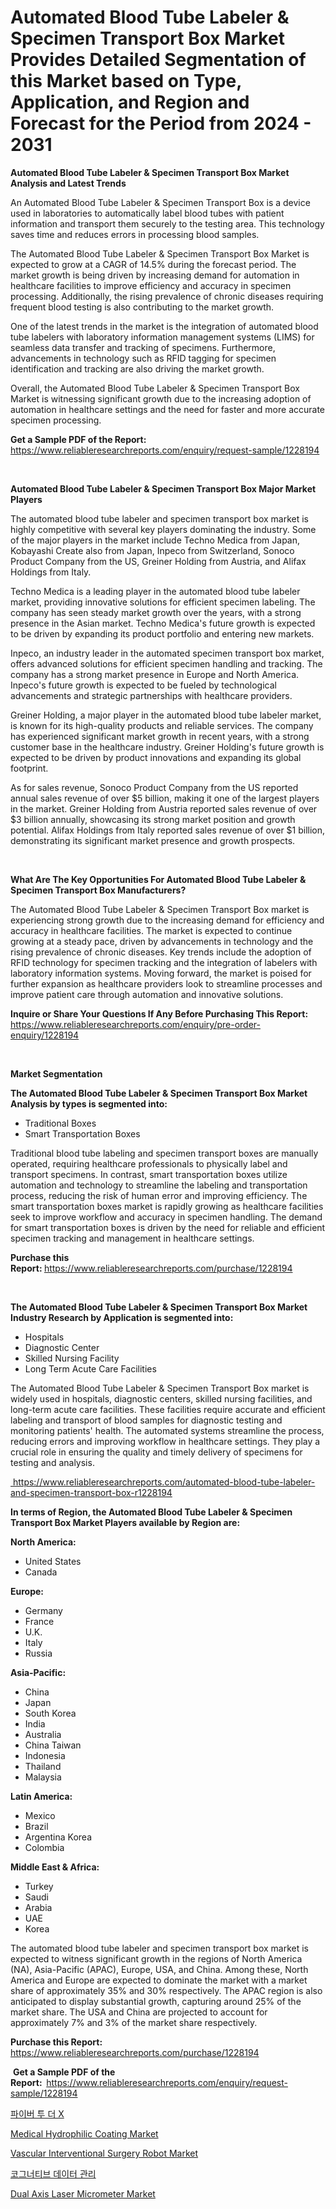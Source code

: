 <p><h1>Automated Blood Tube Labeler & Specimen Transport Box Market Provides Detailed Segmentation of this Market based on Type, Application, and Region and Forecast for the Period from 2024 - 2031</h1></p><p><strong>Automated Blood Tube Labeler & Specimen Transport Box Market Analysis and Latest Trends</strong></p>
<p><p>An Automated Blood Tube Labeler & Specimen Transport Box is a device used in laboratories to automatically label blood tubes with patient information and transport them securely to the testing area. This technology saves time and reduces errors in processing blood samples.</p><p>The Automated Blood Tube Labeler & Specimen Transport Box Market is expected to grow at a CAGR of 14.5% during the forecast period. The market growth is being driven by increasing demand for automation in healthcare facilities to improve efficiency and accuracy in specimen processing. Additionally, the rising prevalence of chronic diseases requiring frequent blood testing is also contributing to the market growth.</p><p>One of the latest trends in the market is the integration of automated blood tube labelers with laboratory information management systems (LIMS) for seamless data transfer and tracking of specimens. Furthermore, advancements in technology such as RFID tagging for specimen identification and tracking are also driving the market growth.</p><p>Overall, the Automated Blood Tube Labeler & Specimen Transport Box Market is witnessing significant growth due to the increasing adoption of automation in healthcare settings and the need for faster and more accurate specimen processing.</p></p>
<p><strong>Get a Sample PDF of the Report:&nbsp;</strong> <a href="https://www.reliableresearchreports.com/enquiry/request-sample/1228194">https://www.reliableresearchreports.com/enquiry/request-sample/1228194</a></p>
<p>&nbsp;</p>
<p><strong>Automated Blood Tube Labeler & Specimen Transport Box Major Market Players</strong></p>
<p><p>The automated blood tube labeler and specimen transport box market is highly competitive with several key players dominating the industry. Some of the major players in the market include Techno Medica from Japan, Kobayashi Create also from Japan, Inpeco from Switzerland, Sonoco Product Company from the US, Greiner Holding from Austria, and Alifax Holdings from Italy.</p><p>Techno Medica is a leading player in the automated blood tube labeler market, providing innovative solutions for efficient specimen labeling. The company has seen steady market growth over the years, with a strong presence in the Asian market. Techno Medica's future growth is expected to be driven by expanding its product portfolio and entering new markets.</p><p>Inpeco, an industry leader in the automated specimen transport box market, offers advanced solutions for efficient specimen handling and tracking. The company has a strong market presence in Europe and North America. Inpeco's future growth is expected to be fueled by technological advancements and strategic partnerships with healthcare providers.</p><p>Greiner Holding, a major player in the automated blood tube labeler market, is known for its high-quality products and reliable services. The company has experienced significant market growth in recent years, with a strong customer base in the healthcare industry. Greiner Holding's future growth is expected to be driven by product innovations and expanding its global footprint.</p><p>As for sales revenue, Sonoco Product Company from the US reported annual sales revenue of over $5 billion, making it one of the largest players in the market. Greiner Holding from Austria reported sales revenue of over $3 billion annually, showcasing its strong market position and growth potential. Alifax Holdings from Italy reported sales revenue of over $1 billion, demonstrating its significant market presence and growth prospects.</p></p>
<p>&nbsp;</p>
<p><strong>What Are The Key Opportunities For Automated Blood Tube Labeler & Specimen Transport Box Manufacturers?</strong></p>
<p><p>The Automated Blood Tube Labeler & Specimen Transport Box market is experiencing strong growth due to the increasing demand for efficiency and accuracy in healthcare facilities. The market is expected to continue growing at a steady pace, driven by advancements in technology and the rising prevalence of chronic diseases. Key trends include the adoption of RFID technology for specimen tracking and the integration of labelers with laboratory information systems. Moving forward, the market is poised for further expansion as healthcare providers look to streamline processes and improve patient care through automation and innovative solutions.</p></p>
<p><strong>Inquire or Share Your Questions If Any Before Purchasing This Report:</strong> <a href="https://www.reliableresearchreports.com/enquiry/pre-order-enquiry/1228194">https://www.reliableresearchreports.com/enquiry/pre-order-enquiry/1228194</a></p>
<p>&nbsp;</p>
<p><strong>Market Segmentation</strong></p>
<p><strong>The Automated Blood Tube Labeler & Specimen Transport Box Market Analysis by types is segmented into:</strong></p>
<p><ul><li>Traditional Boxes</li><li>Smart Transportation Boxes</li></ul></p>
<p><p>Traditional blood tube labeling and specimen transport boxes are manually operated, requiring healthcare professionals to physically label and transport specimens. In contrast, smart transportation boxes utilize automation and technology to streamline the labeling and transportation process, reducing the risk of human error and improving efficiency. The smart transportation boxes market is rapidly growing as healthcare facilities seek to improve workflow and accuracy in specimen handling. The demand for smart transportation boxes is driven by the need for reliable and efficient specimen tracking and management in healthcare settings.</p></p>
<p><strong>Purchase this Report:&nbsp;</strong><a href="https://www.reliableresearchreports.com/purchase/1228194">https://www.reliableresearchreports.com/purchase/1228194</a></p>
<p>&nbsp;</p>
<p><strong>The Automated Blood Tube Labeler & Specimen Transport Box Market Industry Research by Application is segmented into:</strong></p>
<p><ul><li>Hospitals</li><li>Diagnostic Center</li><li>Skilled Nursing Facility</li><li>Long Term Acute Care Facilities</li></ul></p>
<p><p>The Automated Blood Tube Labeler & Specimen Transport Box market is widely used in hospitals, diagnostic centers, skilled nursing facilities, and long-term acute care facilities. These facilities require accurate and efficient labeling and transport of blood samples for diagnostic testing and monitoring patients' health. The automated systems streamline the process, reducing errors and improving workflow in healthcare settings. They play a crucial role in ensuring the quality and timely delivery of specimens for testing and analysis.</p></p>
<p><a href="https://www.reliableresearchreports.com/automated-blood-tube-labeler-and-specimen-transport-box-r1228194">&nbsp;https://www.reliableresearchreports.com/automated-blood-tube-labeler-and-specimen-transport-box-r1228194</a></p>
<p><strong>In terms of Region, the Automated Blood Tube Labeler & Specimen Transport Box Market Players available by Region are:</strong></p>
<p>
    <p> <strong> North America: </strong>
        <ul>
            <li>United States</li>
            <li>Canada</li>
        </ul>
        </p> 
    <p> <strong> Europe: </strong>
        <ul>
            <li>Germany</li>
            <li>France</li>
            <li>U.K.</li>
            <li>Italy</li>
            <li>Russia</li>
        </ul>
        </p> 
    <p> <strong> Asia-Pacific: </strong>
        <ul>
            <li>China</li>
            <li>Japan</li>
            <li>South Korea</li>
            <li>India</li>
            <li>Australia</li>
            <li>China Taiwan</li>
            <li>Indonesia</li>
            <li>Thailand</li>
            <li>Malaysia</li>
        </ul>
        </p> 
    <p> <strong> Latin America: </strong>
        <ul>
            <li>Mexico</li>
            <li>Brazil</li>
            <li>Argentina Korea</li>
            <li>Colombia</li>
        </ul>
        </p> 
    <p> <strong> Middle East & Africa: </strong>
        <ul>
            <li>Turkey</li>
            <li>Saudi</li>
            <li>Arabia</li>
            <li>UAE</li>
            <li>Korea</li>
        </ul>
    </p>
    </p>
<p><p>The automated blood tube labeler and specimen transport box market is expected to witness significant growth in the regions of North America (NA), Asia-Pacific (APAC), Europe, USA, and China. Among these, North America and Europe are expected to dominate the market with a market share of approximately 35% and 30% respectively. The APAC region is also anticipated to display substantial growth, capturing around 25% of the market share. The USA and China are projected to account for approximately 7% and 3% of the market share respectively.</p></p>
<p><strong>Purchase this Report: </strong><a href="https://www.reliableresearchreports.com/purchase/1228194">https://www.reliableresearchreports.com/purchase/1228194</a></p>
<p>&nbsp;<strong>Get a Sample PDF of the Report:&nbsp;&nbsp;</strong><a href="https://www.reliableresearchreports.com/enquiry/request-sample/1228194">https://www.reliableresearchreports.com/enquiry/request-sample/1228194</a></p>
<p><strong></strong></p>
<p><p><a href="https://github.com/iansanftyord09878/Market-Research-Report-List-1/blob/main/249222746933.md">파이버 투 더 X</a></p><p><a href="https://github.com/yemakinde/Market-Research-Report-List-2/blob/main/medical-hydrophilic-coating-market.md">Medical Hydrophilic Coating Market</a></p><p><a href="https://github.com/jsmusil/Market-Research-Report-List-3/blob/main/vascular-interventional-surgery-robot-market.md">Vascular Interventional Surgery Robot Market</a></p><p><a href="https://github.com/TitusBoyer1/Market-Research-Report-List-1/blob/main/117679446934.md">코그너티브 데이터 관리</a></p><p><a href="https://www.linkedin.com/pulse/decoding-dual-axis-laser-micrometer-market-metrics-share-trends-kaugf?trackingId=g7Ze8KrBHDplby9%2BpSj%2F%2BQ%3D%3D">Dual Axis Laser Micrometer Market</a></p></p>